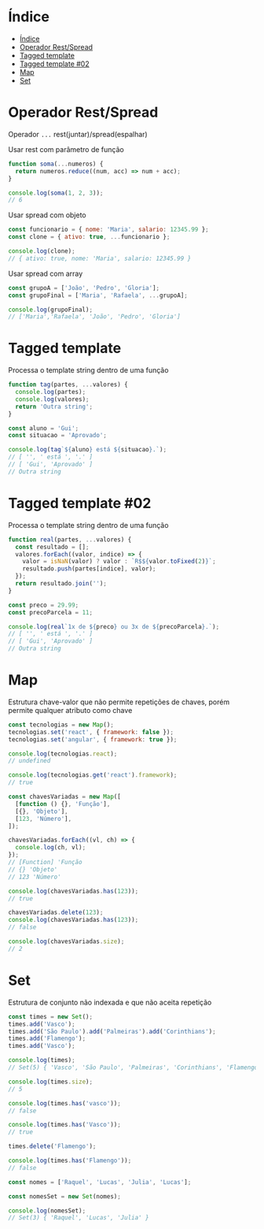 # Índice

- [Índice](#índice)
- [Operador Rest/Spread](#operador-restspread)
- [Tagged template](#tagged-template)
- [Tagged template #02](#tagged-template-02)
- [Map](#map)
- [Set](#set)

# Operador Rest/Spread

Operador `...` rest(juntar)/spread(espalhar)

Usar rest com parâmetro de função

```js
function soma(...numeros) {
  return numeros.reduce((num, acc) => num + acc);
}

console.log(soma(1, 2, 3));
// 6
```

Usar spread com objeto

```js
const funcionario = { nome: 'Maria', salario: 12345.99 };
const clone = { ativo: true, ...funcionario };

console.log(clone);
// { ativo: true, nome: 'Maria', salario: 12345.99 }
```

Usar spread com array

```js
const grupoA = ['João', 'Pedro', 'Gloria'];
const grupoFinal = ['Maria', 'Rafaela', ...grupoA];

console.log(grupoFinal);
// ['Maria','Rafaela', 'João', 'Pedro', 'Gloria']
```

# Tagged template

Processa o template string dentro de uma função

```js
function tag(partes, ...valores) {
  console.log(partes);
  console.log(valores);
  return 'Outra string';
}

const aluno = 'Gui';
const situacao = 'Aprovado';

console.log(tag`${aluno} está ${situacao}.`);
// [ '', ' está ', '.' ]
// [ 'Gui', 'Aprovado' ]
// Outra string
```

# Tagged template #02

Processa o template string dentro de uma função

```js
function real(partes, ...valores) {
  const resultado = [];
  valores.forEach((valor, indice) => {
    valor = isNaN(valor) ? valor : `R$${valor.toFixed(2)}`;
    resultado.push(partes[indice], valor);
  });
  return resultado.join('');
}

const preco = 29.99;
const precoParcela = 11;

console.log(real`1x de ${preco} ou 3x de ${precoParcela}.`);
// [ '', ' está ', '.' ]
// [ 'Gui', 'Aprovado' ]
// Outra string
```

# Map

Estrutura chave-valor que não permite repetições de chaves, porém permite qualquer atributo como chave

```js
const tecnologias = new Map();
tecnologias.set('react', { framework: false });
tecnologias.set('angular', { framework: true });

console.log(tecnologias.react);
// undefined

console.log(tecnologias.get('react').framework);
// true

const chavesVariadas = new Map([
  [function () {}, 'Função'],
  [{}, 'Objeto'],
  [123, 'Número'],
]);

chavesVariadas.forEach((vl, ch) => {
  console.log(ch, vl);
});
// [Function] 'Função
// {} 'Objeto'
// 123 'Número'

console.log(chavesVariadas.has(123));
// true

chavesVariadas.delete(123);
console.log(chavesVariadas.has(123));
// false

console.log(chavesVariadas.size);
// 2
```

# Set

Estrutura de conjunto não indexada e que não aceita repetição

```js
const times = new Set();
times.add('Vasco');
times.add('São Paulo').add('Palmeiras').add('Corinthians');
times.add('Flamengo');
times.add('Vasco');

console.log(times);
// Set(5) { 'Vasco', 'São Paulo', 'Palmeiras', 'Corinthians', 'Flamengo' }

console.log(times.size);
// 5

console.log(times.has('vasco'));
// false

console.log(times.has('Vasco'));
// true

times.delete('Flamengo');

console.log(times.has('Flamengo'));
// false

const nomes = ['Raquel', 'Lucas', 'Julia', 'Lucas'];

const nomesSet = new Set(nomes);

console.log(nomesSet);
// Set(3) { 'Raquel', 'Lucas', 'Julia' }
```
